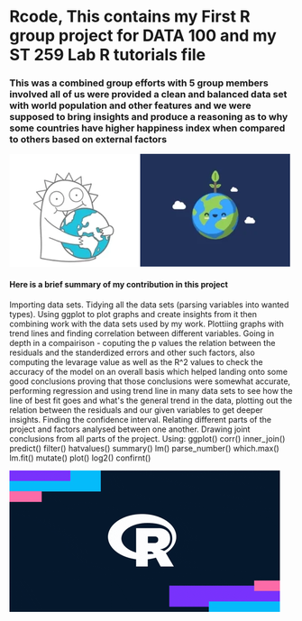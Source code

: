 # Rcode, This contains my First R group project for DATA 100 and my ST 259 Lab R tutorials file 
### This was a combined group efforts with 5 group members involved all of us were provided a clean and balanced data set with world population and other features and we were supposed to bring insights and produce a reasoning as to why some countries have higher happiness index when compared to others based on external factors
![](images/poon.webp)
![](images/pono.webp)
#### Here is a brief summary of my contribution in this project
Importing data sets. Tidying all the data sets (parsing variables into wanted types). Using ggplot to plot graphs and create insights from it then combining work with the data sets used by my work. Plottiing graphs with trend lines and finding correlation between different variables. Going in depth in a compairison - coputing the p values the relation between the residuals and the standerdized errors and other such factors, also computing the levarage value as well as the R^2 values to check the accuracy of the model on an overall basis which helped landing onto some good conclusions proving that those conclusions were somewhat accurate, performing regression and using trend line in many data sets to see how the line of best fit goes and what's the general trend in the data, plotting out the relation between the residuals and our given variables to get deeper insights. Finding the confidence interval. Relating different parts of the project and factors analysed between one another. Drawing joint conclusions from all parts of the project. Using: ggplot() corr() inner_join() predict() filter() hatvalues() summary() lm() parse_number() which.max()  lm.fit() mutate() plot() log2() confirnt()


![](images/hope.gif)
